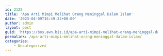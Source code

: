 ```yaml
---
id: 2122
title: 'Apa Arti Mimpi Melihat Orang Meninggal Dalam Islam'
date: '2023-04-09T16:49:32+00:00'
author: admin
layout: post
guid: 'https://bos.awn.biz.id/apa-arti-mimpi-melihat-orang-meninggal-dalam-islam/'
permalink: /apa-arti-mimpi-melihat-orang-meninggal-dalam-islam/
categories:
    - Uncategorized
---
```



